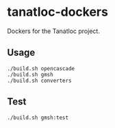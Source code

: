 # tanatloc-dockers

Dockers for the Tanatloc project.

## Usage

```shell
./build.sh opencascade
./build.sh gmsh
./build.sh converters
```

## Test

```shell
./build.sh gmsh:test
```
